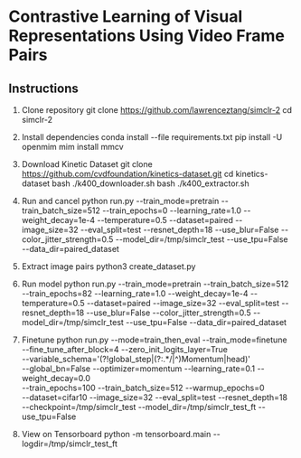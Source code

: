 # Contrastive Learning of Visual Representations Using Video Frame Pairs

## Instructions
1. Clone repository
  git clone https://github.com/lawrenceztang/simclr-2
  cd simclr-2

3. Install dependencies
  conda install --file requirements.txt
  pip install -U openmim
  mim install mmcv

5. Download Kinetic Dataset
  git clone https://github.com/cvdfoundation/kinetics-dataset.git
  cd kinetics-dataset
  bash ./k400_downloader.sh
  bash ./k400_extractor.sh
6. Run and cancel
  python run.py --train_mode=pretrain --train_batch_size=512 --train_epochs=0 --learning_rate=1.0 --weight_decay=1e-4 --temperature=0.5 --dataset=paired --image_size=32 --eval_split=test --resnet_depth=18 --use_blur=False --color_jitter_strength=0.5 --model_dir=/tmp/simclr_test --use_tpu=False --data_dir=paired_dataset
8. Extract image pairs
  python3 create_dataset.py
9. Run model
   python run.py --train_mode=pretrain --train_batch_size=512 --train_epochs=82 --learning_rate=1.0 --weight_decay=1e-4 --temperature=0.5 --dataset=paired --image_size=32 --eval_split=test --resnet_depth=18 --use_blur=False --color_jitter_strength=0.5 --model_dir=/tmp/simclr_test --use_tpu=False --data_dir=paired_dataset
10. Finetune
  python run.py --mode=train_then_eval --train_mode=finetune \
  --fine_tune_after_block=4 --zero_init_logits_layer=True \
  --variable_schema='(?!global_step|(?:.*/|^)Momentum|head)' \
  --global_bn=False --optimizer=momentum --learning_rate=0.1 --weight_decay=0.0 \
  --train_epochs=100 --train_batch_size=512 --warmup_epochs=0 \
  --dataset=cifar10 --image_size=32 --eval_split=test --resnet_depth=18 \
  --checkpoint=/tmp/simclr_test --model_dir=/tmp/simclr_test_ft --use_tpu=False
11. View on Tensorboard
  python -m tensorboard.main --logdir=/tmp/simclr_test_ft

